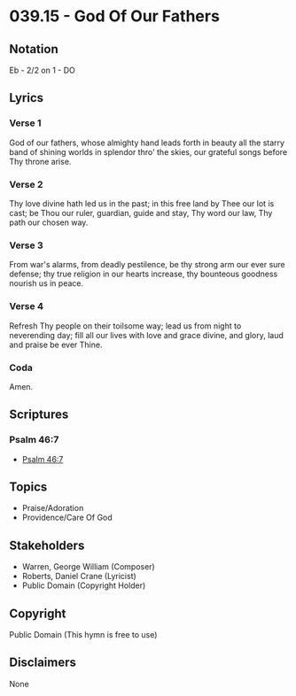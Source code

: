 # 039.15 - God Of Our Fathers

## Notation

Eb - 2/2 on 1 - DO

## Lyrics

### Verse 1

God of our fathers, whose almighty hand leads forth in beauty all the starry band of shining worlds in splendor thro' the skies, our grateful songs before Thy throne arise.

### Verse 2

Thy love divine hath led us in the past; in this free land by Thee our lot is cast; be Thou our ruler, guardian, guide and stay, Thy word our law, Thy path our chosen way.

### Verse 3

From war's alarms, from deadly pestilence, be thy strong arm our ever sure defense; thy true religion in our hearts increase, thy bounteous goodness nourish us in peace.

### Verse 4

Refresh Thy people on their toilsome way; lead us from night to neverending day; fill all our lives with love and grace divine, and glory, laud and praise be ever Thine. 

### Coda

Amen.


## Scriptures

### Psalm 46:7

- [Psalm 46:7](https://www.biblegateway.com/passage/?search=Psalm%2046%3A7)


## Topics

- Praise/Adoration
- Providence/Care Of God

## Stakeholders

- Warren, George William (Composer)
- Roberts, Daniel Crane (Lyricist)
- Public Domain (Copyright Holder)

## Copyright

Public Domain
(This hymn is free to use)

## Disclaimers

None

